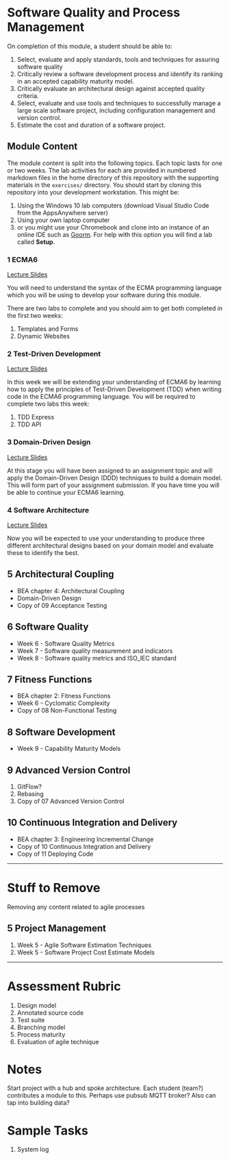 
# Software Quality and Process Management

On completion of this module, a student should be able to:

1. Select, evaluate and apply standards, tools and techniques for assuring software quality
2. Critically review a software development process and identify its ranking in an accepted capability maturity model.
3. Critically evaluate an architectural design against accepted quality criteria.
4. Select, evaluate and use tools and techniques to successfully manage a large scale software project, including configuration management and version control.
5. Estimate the cost and duration of a software project.

## Module Content

The module content is split into the following topics. Each topic lasts for one or two weeks. The lab activities for each are provided in numbered markdown files in the home directory of this repository with the supporting materials in the `exercises/` directory. You should start by cloning this repository into your development workstation. This might be:

1. Using the Windows 10 lab computers (download Visual Studio Code from the AppsAnywhere server)
2. Using your own laptop computer
3. or you might use your Chromebook and clone into an instance of an online IDE such as [Goorm](https://www.goorm.io/). For help with this option you will find a lab called **Setup**.

### 1 ECMA6

[Lecture Slides](https://drive.google.com/open?id=1RcI1HSyJpAV64TPEjqzp0Udad9IGZvo4uF7sapCFrkE)

You will need to understand the syntax of the ECMA programming language which you will be using to develop your software during this module.

There are two labs to complete and you should aim to get both completed in the first two weeks:

1. Templates and Forms
2. Dynamic Websites

### 2 Test-Driven Development

[Lecture Slides](https://drive.google.com/open?id=14lBIsoru7s4qwpVGa6hhd1Iq1ezXSvZYk38RSNAZT50)

In this week we will be extending your understanding of ECMA6 by learning how to apply the principles of Test-Driven Development (TDD) when writing code in the ECMA6 programming language. You will be required to complete two labs this week:

1. TDD Express
2. TDD API

### 3 Domain-Driven Design

[Lecture Slides](https://drive.google.com/open?id=15roChBN5xnttLZYg7Wdk7b26W5Q23nCYNycLj8GNy5w)

At this stage you will have been assigned to an assignment topic and will apply the Domain-Driven Design (DDD) techniques to build a domain model. This will form part of your assignment submission. If you have time you will be able to continue your ECMA6 learning.

### 4 Software Architecture

[Lecture Slides](https://drive.google.com/open?id=1Ux83hzw-DdcBWn6PUXz_xF3b-ytE4PsWLpSKS_dqBfw)

Now you will be expected to use your understanding to produce three different architectural designs based on your domain model and evaluate these to identify the best.

## 5 Architectural Coupling

- BEA chapter 4: Architectural Coupling
- Domain-Driven Design
- Copy of 09 Acceptance Testing

## 6 Software Quality

- Week 6 - Software Quality Metrics
- Week 7 - Software quality measurement and indicators
- Week 8 - Software quality metrics and ISO_IEC standard

## 7 Fitness Functions

- BEA chapter 2: Fitness Functions
- Week 6 - Cyclomatic Complexity
- Copy of 08 Non-Functional Testing

## 8 Software Development

- Week 9 - Capability Maturity Models

## 9 Advanced Version Control

1. GitFlow?
2. Rebasing
3. Copy of 07 Advanced Version Control

## 10 Continuous Integration and Delivery

- BEA chapter 3: Engineering Incremental Change
- Copy of 10 Continuous Integration and Delivery
- Copy of 11 Deploying Code

----

# Stuff to Remove

Removing any content related to agile processes

## 5 Project Management

1. Week 5 - Agile Software Estimation Techniques
2. Week 5 - Software Project Cost Estimate Models

----

# Assessment Rubric

1. Design model
2. Annotated source code
3. Test suite
4. Branching model
5. Process maturity
6. Evaluation of agile technique

# Notes

Start project with a hub and spoke architecture. Each student (team?) contributes a module to this. Perhaps use pubsub MQTT broker? Also can tap into building data?

# Sample Tasks

1. System log
